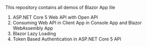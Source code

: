 This repository contains all demos of Blazor App lile
1. ASP.NET Core 5 Web API with Open API
2. Consuming Web API in Client App in Console App and Blazor WebAssembly App
3. Blazor Lazy Loading
4. Token Based Authentication in ASP.NET Core 5 API
